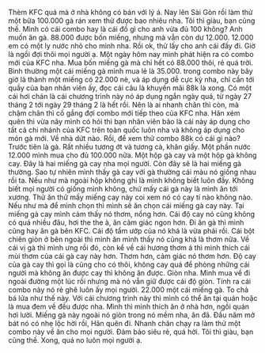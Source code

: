 Thèm KFC quá mà ở nhà không có bán với lý á. Nay lên Sài Gòn rồi làm thử một bữa 100.000 gà rán xem thử được bao nhiêu nha. Tôi thì giàu, bạn cũng thế. Mình có cái combo hay là cái đồ gì cho anh vừa đủ 100 không? Anh muốn ăn gà. 88.000 được bốn miếng, nhưng mà vẫn còn dư 12.000. 12.000 em có một ly nước nhỏ cho mình nha. Rồi ok, thử lấy cho anh cái đấy đi. Giờ là ngồi đợi thôi mọi người ạ. Một ngày hôm nay mình phát hiện ra có combo mới của KFC nha. Mua bốn miếng gà mà chỉ hết có 88.000 thôi, rẻ quá trời. Bình thường một cái miếng gà mình mua lẻ là 35.000. trong combo này bây giờ là thành một miếng có 22.000 nè, và áp dụng dễ cực kỳ nha, chỉ cần tới quầy của bạn nhân viên ấy, đọc cái câu là khuyến mãi 88k là xong. Có một cái hơi chán là cái chương trình này nó áp dụng ngắn ngày quá, từ ngày 27 tháng 2 tới ngày 29 tháng 2 là hết rồi. Nên là ai nhanh chân thì còn, mà chậm chân thì cố gắng đợi combo mới tiếp theo của KFC nha. Hăn xém quên thì vừa nãy mình có hỏi thì bạn nhân viên bảo là cái này áp dụng cho tất cả chi nhánh của KFC trên toàn quốc luôn nha và không áp dụng cho món gà mới. Về nhà dứt nào. Rồi, để xem thử combo 88k có cái gì nào? Trước tiên là gà. Rất nhiều tương ớt và tương cà, khăn giấy. Một phần nước 12.000 mình mua cho đủ 100.000 nữa. Một hộp gà cay và một hộp gà không cay. Đây là hai miếng gà cay nha mọi người. Còn đây sẽ là hai miếng gà thường. Sao tự nhiên mình thấy gà cay với gà thường cái màu nó giống nhau rồi ta. Nếu như mà ngoài hộp không ghi là mình không biết luôn đấy. Không biết mọi người có giống mình không, chứ mấy cái gà này là mình ăn tới xương. Thử ăn thử mấy miếng cay này coi xem nó có cay tí nào không nào. Nếu như mà để mình chọn thì mình sẽ ăn chọn cái miếng gà cay này. Tại miếng gà cay mình cảm thấy nó thơm, nồng hơn. Cái độ cay nó cũng không có quá nhiều đâu, hơi the the à, ăn cảm giác ngon hơn. Đi ăn gà thì mình cũng hay ăn gà bên KFC. Cái độ tẩm ướp của nó khá là vừa phải rồi. Cái bột chiên giòn ở bên ngoài thì mình ăn mình thấy nó cũng khá là thơm nữa. Về cái vị gà thì mình ưng rồi đó, còn kể về cái hương thơm á thì mình thích cái mùi thơm của cái gà cay này hơn. Thơm hơn, cảm giác nó thơm hơn. Độ cay của gà cay thì gọi là cũng cho có thôi, không cay quá để phòng những cái người mà không ăn được cay thì không ăn được. Giòn nha. Mình mua về đi ngoài đường một lúc rồi nhưng mà nó vẫn giữ được cái độ giòn. Tính ra cái combo này nó rẻ ghê luôn ấy mọi người. 22.000 một cái miếng gà. To chả bá lửa như thế này. Với cái chương trình này thì mình có thể ăn tại quán hoặc là mua đem về đều được nha. Mình thì mình thích ăn ở nhà hơn, ngồi quán hơi lười. Miếng gà này ngoài nó giòn trong nó mềm nha, ăn đã. Đầu năm mở bát nó có nhẹ lộc hời rồi, Hân quên đi. Nhanh chân chạy ra làm thử một combo này về ăn cho mọi người. Đảm bảo siêu rẻ, quá hời. Tôi thì giàu, bạn cũng thế. Xong, quá no luôn mọi người ạ.